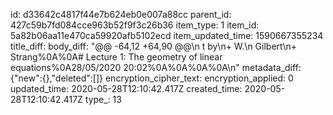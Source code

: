 id: d33642c4817f44e7b624eb0e007a88cc
parent_id: 427c59b7fd084cce963b52f9f3c26b36
item_type: 1
item_id: 5a82b06aa11e470ca59920afb5102ecd
item_updated_time: 1590667355234
title_diff: 
body_diff: "@@ -64,12 +64,90 @@\n t by\n+ W.\n  Gilbert\n+ Strang%0A%0A# Lecture 1: The geometry of linear equations%0A28/05/2020 20:02%0A%0A%0A%0A\n"
metadata_diff: {"new":{},"deleted":[]}
encryption_cipher_text: 
encryption_applied: 0
updated_time: 2020-05-28T12:10:42.417Z
created_time: 2020-05-28T12:10:42.417Z
type_: 13
